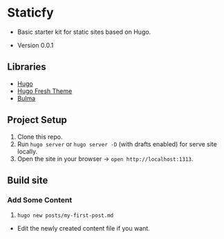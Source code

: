 # Staticfy
* Basic starter kit for static sites based on Hugo.

* Version 0.0.1

## Libraries
* [Hugo](https://gohugo.io/getting-started/quick-start/)
* [Hugo Fresh Theme](https://themes.gohugo.io/hugo-fresh/)
* [Bulma](https://bulma.io/)

## Project Setup
1. Clone this repo.
2. Run `hugo server` or `hugo server -D` (with drafts enabled) for serve site locally.
3. Open the site in your browser -> `open http://localhost:1313`.

## Build site
### Add Some Content
1. `hugo new posts/my-first-post.md`
* Edit the newly created content file if you want.
